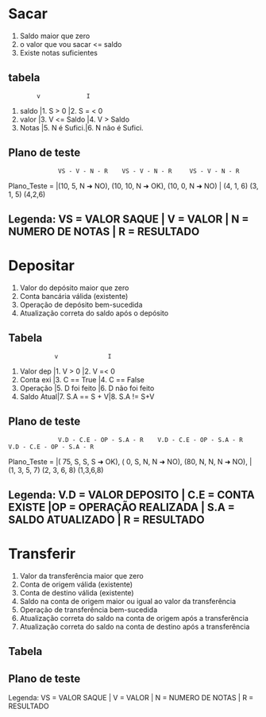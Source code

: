 # Sacar

1. Saldo maior que zero
2. o valor que vou sacar <= saldo
3. Existe notas suficientes

##  tabela
            v             I
1. saldo |1. S > 0      |2. S = < 0
2. valor |3. V <= Saldo |4. V > Saldo
3. Notas |5. N é Sufici.|6. N não é Sufici.

##  Plano de teste

                  VS - V - N - R    VS - V - N - R     VS - V - N - R
Plano_Teste =   |(10, 5, N ➜ NO), (10, 10, N ➜ OK), (10, 0, N ➜ NO)
                |    (4, 1, 6)        (3, 1, 5)           (4,2,6)

Legenda:
VS = VALOR SAQUE | V = VALOR | N = NUMERO DE NOTAS | R = RESULTADO
---------------------------------------------------------------------------------------------------
# Depositar
1. Valor do depósito maior que zero
2. Conta bancária válida (existente)
3. Operação de depósito bem-sucedida
4. Atualização correta do saldo após o depósito


## Tabela
                 v              I
1. Valor dep  |1. V > 0       |2. V =< 0
2. Conta exi  |3. C == True   |4. C == False
3. Operação   |5. D foi feito |6. D não foi feito
4. Saldo Atual|7. S.A == S + V|8. S.A != S+V      


##  Plano de teste
                  V.D - C.E - OP - S.A - R    V.D - C.E - OP - S.A - R      V.D - C.E - OP - S.A - R 
Plano_Teste =   |( 75,   S,    S,   S ➜ OK), ( 0,   S,    N,   N ➜ NO),   (80,   N,    N,   N ➜ NO),
                |    (1, 3, 5, 7)                   (2, 3, 6, 8)                (1,3,6,8)


Legenda:
V.D = VALOR DEPOSITO | C.E = CONTA EXISTE |OP = OPERAÇÃO REALIZADA | S.A = SALDO ATUALIZADO | R = RESULTADO
---------------------------------------------------------------------------------------------------
# Transferir
1. Valor da transferência maior que zero
2. Conta de origem válida (existente)
3. Conta de destino válida (existente)
4. Saldo na conta de origem maior ou igual ao valor da transferência
5. Operação de transferência bem-sucedida
6. Atualização correta do saldo na conta de origem após a transferência
7. Atualização correta do saldo na conta de destino após a transferência


## Tabela



##  Plano de teste




Legenda:
VS = VALOR SAQUE | V = VALOR | N = NUMERO DE NOTAS | R = RESULTADO

